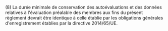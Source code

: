 (8) La durée minimale de conservation des autoévaluations et des données relatives à l'évaluation préalable des membres aux fins du présent règlement devrait être identique à celle établie par les obligations générales d'enregistrement établies par la directive 2014/65/UE.